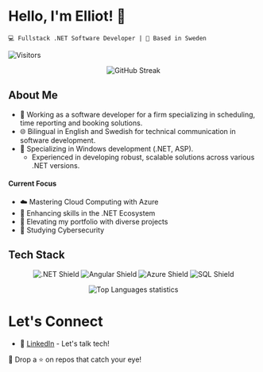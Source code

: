 # Hello, I'm Elliot! 👋

`💻 Fullstack .NET Software Developer | 📍 Based in Sweden`

![Visitors](https://api.visitorbadge.io/api/visitors?path=https%3A%2F%2Fgithub.com%2Felliot9802&labelColor=%235c2d91&countColor=%23ffffff)

<!-- 
![Elliot's GitHub Activity Graph](https://activity-graph.herokuapp.com/graph?username=elliot9802&bg_color=000&color=fff&line=00E676&point=FFFFFF&area=true&hide_border=true)

![WakaTime](https://github-readme-stats.vercel.app/api/wakatime?username=elliot9802)

![Elliot's GitHub stats](https://github-readme-stats.vercel.app/api?username=elliot9802&show_icons=true&theme=radical)

![Trophy](https://github-profile-trophy.vercel.app/?username=elliot9802)
-->

<p align="center">
  <img src="http://github-readme-streak-stats.herokuapp.com?user=elliot9802&theme=dark&background=000000" alt="GitHub Streak" />
</p>

## About Me
- 🚀 Working as a software developer for a firm specializing in scheduling, time reporting and booking solutions.
- 🌐 Bilingual in English and Swedish for technical communication in software development.
- 📘 Specializing in Windows development (.NET, ASP).
  - Experienced in developing robust, scalable solutions across various .NET versions.

#### Current Focus
- ☁️ Mastering Cloud Computing with Azure 
- 📖 Enhancing skills in the .NET Ecosystem
- 📁 Elevating my portfolio with diverse projects
- 🚀 Studying Cybersecurity

## Tech Stack
<p align="center">
<img src="https://img.shields.io/badge/.NET-5C2D91?style=flat&logo=.net&logoColor=white" alt=".NET Shield" />
  <img src="https://img.shields.io/badge/Angular-DD0031?style=flat&logo=angular&logoColor=white" alt="Angular Shield" />
  <img src="https://img.shields.io/badge/Azure-007FFF?style=flat&logo=microsoftazure&logoColor=white" alt="Azure Shield" />
  <img src="https://img.shields.io/badge/SQL-4479A1?style=flat&logo=mysql&logoColor=white" alt="SQL Shield" />
</p>
<p align="center">
  <img src="https://github-readme-stats.vercel.app/api/top-langs/?username=elliot9802&layout=compact" alt="Top Languages statistics" />
</p>

<!--
#### My .NET Journey in C#
```csharp
public class DevProfile
{
    public string FocusArea = ".NET Development";
    public List<string> BackendSkills = new List<string> 
    { 
        "Entity Framework", "LINQ", "ASP.NET Core", "RESTful APIs", 
    };
    public List<string> FrontendSkills = new List<string> 
    { 
        "Angular", "React", "Vue.js", "TypeScript", "JavaScript", 
        "SCSS", "Bootstrap"
    };
    public List<string> DevTools = new List<string> 
    {
        "Git", "Azure", "Swagger", "Postman", "VSCode", "Visual Studio",
        "Docker", "Azure DevOps",
    };

    public DevProfile() {}

    public void DisplaySkills()
    {
        Console.WriteLine($"Focus Area: {FocusArea}");
        Console.WriteLine($"Backend Skills: {string.Join(", ", BackendSkills)}");
        Console.WriteLine($"Frontend Skills: {string.Join(", ", FrontendSkills)}");
        Console.WriteLine($"Development Tools: {string.Join(", ", DevTools)}");
    }
}

var elliotProfile = new DevProfile();
elliotProfile.DisplaySkills();
```
-->
# Let's Connect
- 🤝 [LinkedIn](https://www.linkedin.com/in/elliot-segerlind-8085568b/) - Let's talk tech!

🌌 Drop a ⭐ on repos that catch your eye!
